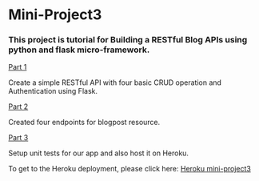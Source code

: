 # Mini-Project3

### This project is tutorial for Building a RESTful Blog APIs using python and flask micro-framework.

[Part 1](https://github.com/jimishapatel/Mini-Project3/tree/part1)


Create a simple RESTful API with four basic CRUD operation and Authentication using Flask.

[Part 2](https://github.com/jimishapatel/Mini-Project3/tree/part2)

Created four endpoints for blogpost resource.

[Part 3](https://github.com/jimishapatel/Mini-Project3/tree/part3)

Setup unit tests for our app and also host it on Heroku.

To get to the Heroku deployment, please click here: [Heroku mini-project3](https://dashboard.heroku.com/apps/mini-project3)
